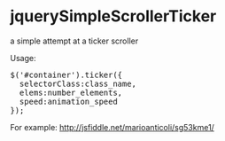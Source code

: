 # jquerySimpleScrollerTicker
a simple attempt at a ticker scroller
 
Usage:
<PRE>
$('#container').ticker({
  selectorClass:class_name,
  elems:number_elements,
  speed:animation_speed
});
</PRE>

For example: http://jsfiddle.net/marioanticoli/sg53kme1/
